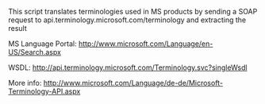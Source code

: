 This script translates terminologies used in MS products by sending a SOAP request to api.terminology.microsoft.com/terminology and extracting the result

MS Language Portal: http://www.microsoft.com/Language/en-US/Search.aspx

WSDL: http://api.terminology.microsoft.com/Terminology.svc?singleWsdl

More info: http://www.microsoft.com/Language/de-de/Microsoft-Terminology-API.aspx
